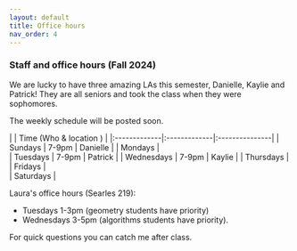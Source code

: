 ```yaml
---
layout: default 
title: Office hours 
nav_order: 4
---
```



### Staff and office hours   (Fall 2024)


We are lucky to have three amazing LAs this semester, Danielle, Kaylie and
Patrick! They are all seniors and took the class when they were sophomores. 


The weekly schedule will be posted soon. 


|              |   Time  (Who & location )  |
|:-------------|:-------------|:---------------|
| Sundays      |   7-9pm | Danielle | 
| Mondays      |  
| Tuesdays     |  7-9pm  | Patrick |
| Wednesdays   |  7-9pm | Kaylie | 
| Thursdays    |  
| Fridays      |  
| Saturdays    |  

Laura's office hours (Searles 219): 
- Tuesdays 1-3pm (geometry students have priority)
- Wednesdays 3-5pm (algorithms students have priority).

For quick questions you can catch me after class. 


